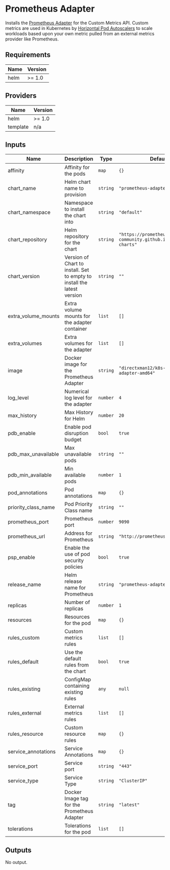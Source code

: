 # Prometheus Adapter

Installs the [Prometheus Adapter](https://github.com/DirectXMan12/k8s-prometheus-adapter)
for the Custom Metrics API. Custom metrics are used in Kubernetes by
[Horizontal Pod Autoscalers](https://kubernetes.io/docs/tasks/run-application/horizontal-pod-autoscale/)
to scale workloads based upon your own metric pulled from an external metrics provider like
Prometheus.

## Requirements

| Name | Version |
|------|---------|
| helm | >= 1.0 |

## Providers

| Name | Version |
|------|---------|
| helm | >= 1.0 |
| template | n/a |

## Inputs

| Name | Description | Type | Default | Required |
|------|-------------|------|---------|:--------:|
| affinity | Affinity for the pods | `map` | `{}` | no |
| chart\_name | Helm chart name to provision | `string` | `"prometheus-adapter"` | no |
| chart\_namespace | Namespace to install the chart into | `string` | `"default"` | no |
| chart\_repository | Helm repository for the chart | `string` | `"https://prometheus-community.github.io/helm-charts"` | no |
| chart\_version | Version of Chart to install. Set to empty to install the latest version | `string` | `""` | no |
| extra\_volume\_mounts | Extra volume mounts for the adapter container | `list` | `[]` | no |
| extra\_volumes | Extra volumes for the adapter | `list` | `[]` | no |
| image | Docker image for the Prometheus Adapter | `string` | `"directxman12/k8s-prometheus-adapter-amd64"` | no |
| log\_level | Numerical log level for the adapter | `number` | `4` | no |
| max\_history | Max History for Helm | `number` | `20` | no |
| pdb\_enable | Enable pod disruption budget | `bool` | `true` | no |
| pdb\_max\_unavailable | Max unavailable pods | `string` | `""` | no |
| pdb\_min\_available | Min available pods | `number` | `1` | no |
| pod\_annotations | Pod annotations | `map` | `{}` | no |
| priority\_class\_name | Pod Priority Class name | `string` | `""` | no |
| prometheus\_port | Prometheus port | `number` | `9090` | no |
| prometheus\_url | Address for Prometheus | `string` | `"http://prometheus.default.svc"` | no |
| psp\_enable | Enable the use of pod security policies | `bool` | `true` | no |
| release\_name | Helm release name for Prometheus | `string` | `"prometheus-adapter"` | no |
| replicas | Number of replicas | `number` | `1` | no |
| resources | Resources for the pod | `map` | `{}` | no |
| rules\_custom | Custom metrics rules | `list` | `[]` | no |
| rules\_default | Use the default rules from the chart | `bool` | `true` | no |
| rules\_existing | ConfigMap containing existing rules | `any` | `null` | no |
| rules\_external | External metrics rules | `list` | `[]` | no |
| rules\_resource | Custom resource rules | `map` | `{}` | no |
| service\_annotations | Service Annotations | `map` | `{}` | no |
| service\_port | Service port | `string` | `"443"` | no |
| service\_type | Service Type | `string` | `"ClusterIP"` | no |
| tag | Docker Image tag for the Prometheus Adapter | `string` | `"latest"` | no |
| tolerations | Tolerations for the pod | `list` | `[]` | no |

## Outputs

No output.

